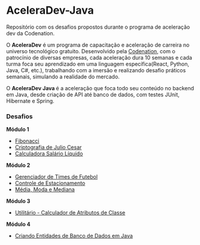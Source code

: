 # AceleraDev-Java
Repositório com os desafios propostos durante o programa de aceleração dev da Codenation.

O <strong> AceleraDev</strong> é um programa de capacitação e aceleração de carreira no universo 
tecnológico gratuito. Desenvolvido pela <a href="https://www.codenation.dev/">Codenation</a>, com 
o patrocínio de diversas empresas, cada aceleração dura 10 semanas e cada turma foca seu aprendizado
em uma linguagem específica(React, Python, Java, C#, etc.), trabalhando com a imersão e realizando 
desafio práticos semanais, simulando a realidade do mercado.

O <strong> AceleraDev Java </strong> é a aceleração que foca todo seu conteúdo no backend em Java, desde 
criação de API até banco de dados, com testes JUnit, Hibernate e Spring.

<h3>Desafios</h3>

<strong>Módulo 1</strong>

<ul>
	<li><a href="https://github.com/mariaclara31/Fibonacci">Fibonacci</a></li>
	<li><a href="https://github.com/mariaclara31/Criptografia-Julio-Cesar">Criptografia de Julio Cesar</a></li>
	<li><a href="https://github.com/mariaclara31/Calculadora-Salario-Liquido">Calculadora Salário Líquido</a></li>
</ul>

<strong>Módulo 2</strong>

<ul>
	<li><a href="https://github.com/mariaclara31/Gerenciador-de-Time">Gerenciador de Times de Futebol</a></li>
	<li><a href="https://github.com/mariaclara31/Controle-de-Estacionamento">Controle de Estacionamento</a></li>
	<li><a href="https://github.com/mariaclara31/Media-Moda-e-Mediana">Média, Moda e Mediana</a></li>
</ul>
	
<strong>Módulo 3</strong>
<ul>
	<li><a href="https://github.com/mariaclara31/Calculador-de-Classes">Utilitário - Calculador de Atributos de Classe</a></li>
</ul>

<strong>Módulo 4</strong>
<ul>
	<li><a href="https://github.com/mariaclara31/ORM-Java">Criando Entidades de Banco de Dados em Java</a></li>
</ul>
